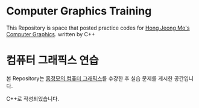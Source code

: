 # Computer Graphics Training
  
This Repository is space that posted practice codes for [Hong Jeong Mo's Computer Graphics](https://honglab.teachable.com/).
written by C++  
  
# 컴퓨터 그래픽스 연습
  
본 Repository는 [홍정모의 컴퓨터 그래픽스](https://honglab.teachable.com/)를 수강한 후 실습 문제를 게시한 공간입니다.  
  
C++로 작성되었습니다.
